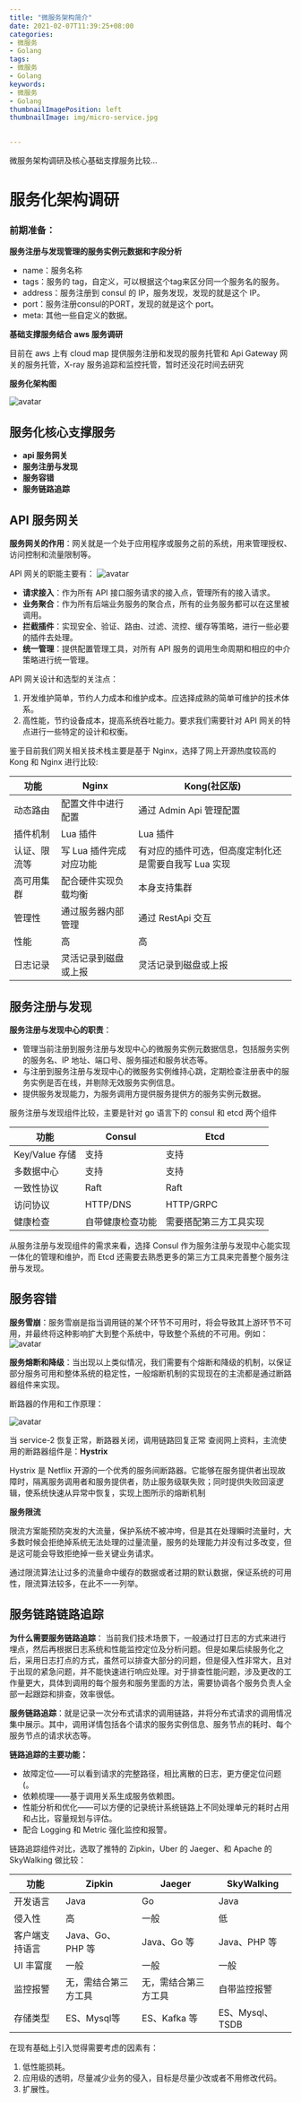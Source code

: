 ```yaml
---
title: "微服务架构简介"
date: 2021-02-07T11:39:25+08:00
categories:
- 微服务
- Golang
tags:
- 微服务
- Golang
keywords:
- 微服务
- Golang
thumbnailImagePosition: left
thumbnailImage: img/micro-service.jpg
  

---
```

微服务架构调研及核心基础支撑服务比较...
<!--more-->


# 服务化架构调研

### 前期准备：

**服务注册与发现管理的服务实例元数据和字段分析**

* name：服务名称
* tags：服务的 tag，自定义，可以根据这个tag来区分同一个服务名的服务。
* address：服务注册到 consul 的 IP，服务发现，发现的就是这个 IP。
* port：服务注册consul的PORT，发现的就是这个 port。
* meta: 其他一些自定义的数据。

**基础支撑服务结合 aws 服务调研**

目前在 aws 上有 cloud map 提供服务注册和发现的服务托管和 Api Gateway 网关的服务托管，X-ray 服务追踪和监控托管，暂时还没花时间去研究

**服务化架构图**

![avatar](https://zhongyue618.com/images/frame.jpg)


## 服务化核心支撑服务
* **api 服务网关**
* **服务注册与发现**
* **服务容错**
* **服务链路追踪**

## API 服务网关

**服务网关的作用**：网关就是一个处于应用程序或服务之前的系统，用来管理授权、访问控制和流量限制等。

API 网关的职能主要有：
![avatar](https://zhongyue618.com/images/gateway.jpg)


* **请求接入**：作为所有 API 接口服务请求的接入点，管理所有的接入请求。
* **业务聚合**：作为所有后端业务服务的聚合点，所有的业务服务都可以在这里被调用。
* **拦截插件**：实现安全、验证、路由、过滤、流控、缓存等策略，进行一些必要的插件去处理。
* **统一管理**：提供配置管理工具，对所有 API 服务的调用生命周期和相应的中介策略进行统一管理。

API 网关设计和选型的关注点：

1. 开发维护简单，节约人力成本和维护成本。应选择成熟的简单可维护的技术体系。
2. 高性能，节约设备成本，提高系统吞吐能力。要求我们需要针对 API 网关的特点进行一些特定的设计和权衡。

鉴于目前我们网关相关技术栈主要是基于 Nginx，选择了网上开源热度较高的 Kong 和 Nginx 进行比较:


| 功能 | Nginx | Kong(社区版) |
| --- | --- | --- |
| 动态路由 | 配置文件中进行配置 | 通过 Admin Api 管理配置 |
| 插件机制 | Lua 插件 | Lua 插件 |
| 认证、限流等 | 写 Lua 插件完成对应功能 | 有对应的插件可选，但高度定制化还是需要自我写 Lua 实现 |
| 高可用集群 | 配合硬件实现负载均衡 | 本身支持集群 |
| 管理性 | 通过服务器内部管理 | 通过 RestApi 交互 |
| 性能 | 高 | 高 |
| 日志记录 | 灵活记录到磁盘或上报 | 灵活记录到磁盘或上报 |

## 服务注册与发现

**服务注册与发现中心的职责**：

* 管理当前注册到服务注册与发现中心的微服务实例元数据信息，包括服务实例的服务名、IP 地址、端口号、服务描述和服务状态等。
* 与注册到服务注册与发现中心的微服务实例维持心跳，定期检查注册表中的服务实例是否在线，并剔除无效服务实例信息。
* 提供服务发现能力，为服务调用方提供服务提供方的服务实例元数据。

服务注册与发现组件比较，主要是针对 go 语言下的 consul 和 etcd 两个组件

| 功能 | Consul | Etcd |
| --- | --- | --- |
| Key/Value 存储 | 支持 | 支持 |
| 多数据中心 | 支持 | 支持 |
| 一致性协议 | Raft | Raft |
| 访问协议 | HTTP/DNS | HTTP/GRPC |
| 健康检查 | 自带健康检查功能 | 需要搭配第三方工具实现 |

从服务注册与发现组件的需求来看，选择 Consul 作为服务注册与发现中心能实现一体化的管理和维护，而 Etcd 还需要去熟悉更多的第三方工具来完善整个服务注册与发现。

## 服务容错

**服务雪崩**：服务雪崩是指当调用链的某个环节不可用时，将会导致其上游环节不可用，并最终将这种影响扩大到整个系统中，导致整个系统的不可用。例如：
![avatar](https://zhongyue618.com/images/sentinal.jpg)

**服务熔断和降级**：当出现以上类似情况，我们需要有个熔断和降级的机制，以保证部分服务可用和整体系统的稳定性，一般熔断机制的实现现在的主流都是通过断路器组件来实现。

断路器的作用和工作原理：

![avatar](https://zhongyue618.com/images/service-down.jpg)

当 service-2 恢复正常，断路器关闭，调用链路回复正常
查阅网上资料，主流使用的断路器组件是：**Hystrix**

Hystrix 是 Netflix 开源的一个优秀的服务间断路器。它能够在服务提供者出现故障时，隔离服务调用者和服务提供者，防止服务级联失败；同时提供失败回滚逻辑，使系统快速从异常中恢复，实现上图所示的熔断机制

**服务限流**

限流方案能预防突发的大流量，保护系统不被冲垮，但是其在处理瞬时流量时，大多数时候会拒绝掉系统无法处理的过量流量，服务的处理能力并没有过多改变，但是这可能会导致拒绝掉一些关键业务请求。

通过限流算法让过多的流量命中缓存的数据或者过期的默认数据，保证系统的可用性，限流算法较多，在此不一一列举。

## 服务链路链路追踪

**为什么需要服务链路追踪**：
当前我们技术场景下，一般通过打日志的方式来进行埋点，然后再根据日志系统和性能监控定位及分析问题。但是如果后续服务化之后，采用日志打点的方式，虽然可以排查大部分的问题，但是侵入性非常大，且对于出现的紧急问题，并不能快速进行响应处理。对于排查性能问题，涉及更改的工作量更大，具体到调用的每个服务和服务里面的方法，需要协调各个服务负责人全部一起跟踪和排查，效率很低。

**服务链路追踪**：就是记录一次分布式请求的调用链路，并将分布式请求的调用情况集中展示。其中，调用详情包括各个请求的服务实例信息、服务节点的耗时、每个服务节点的请求状态等。

**链路追踪的主要功能：**

* 故障定位——可以看到请求的完整路径，相比离散的日志，更方便定位问题(。
* 依赖梳理——基于调用关系生成服务依赖图。
* 性能分析和优化——可以方便的记录统计系统链路上不同处理单元的耗时占用和占比，容量规划与评估。
* 配合 Logging 和 Metric 强化监控和报警。

链路追踪组件对比，选取了推特的 Zipkin，Uber 的 Jaeger、和 Apache 的 SkyWalking 做比较：

| 功能 | Zipkin | Jaeger | SkyWalking |
| --- | --- | --- | --- |
| 开发语言 | Java | Go | Java |
| 侵入性 | 高 | 一般 | 低 |
| 客户端支持语言 | Java、Go、PHP 等 | Java、Go 等 | Java、PHP 等 |
| UI 丰富度 | 一般 | 一般 | 一般 |
| 监控报警 | 无，需结合第三方工具 | 无，需结合第三方工具 | 自带监控报警 |
| 存储类型 | ES、Mysql等 | ES、Kafka 等  | ES、Mysql、TSDB |

在现有基础上引入觉得需要考虑的因素有：

1. 低性能损耗。
2. 应用级的透明，尽量减少业务的侵入，目标是尽量少改或者不用修改代码。
3. 扩展性。


